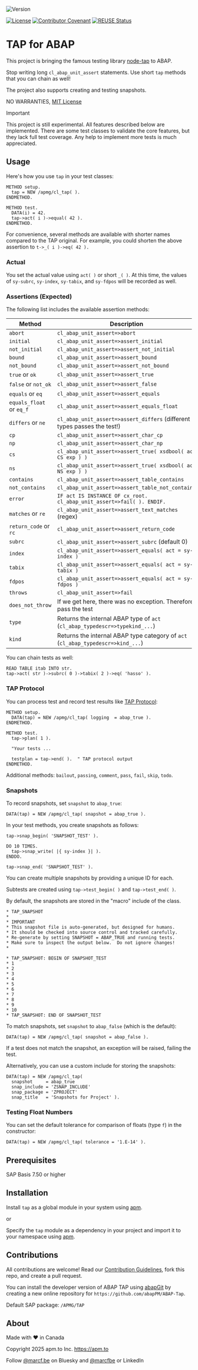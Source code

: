 ![Version](https://img.shields.io/endpoint?url=https://shield.abappm.com/github/abapPM/ABAP-Tap/src/#apmg#cl_tap.clas.abap/version&label=Version&color=blue)

[![License](https://img.shields.io/github/license/abapPM/ABAP-Tap?label=License&color=success)](https://github.com/abapPM/ABAP-Tap/blob/main/LICENSE)
[![Contributor Covenant](https://img.shields.io/badge/Contributor%20Covenant-2.1-4baaaa.svg?color=success)](https://github.com/abapPM/.github/blob/main/CODE_OF_CONDUCT.md)
[![REUSE Status](https://api.reuse.software/badge/github.com/abapPM/ABAP-Tap)](https://api.reuse.software/info/github.com/abapPM/ABAP-Tap)

# TAP for ABAP

This project is bringing the famous testing library [node-tap](https://node-tap.org/) to ABAP.

Stop writing long `cl_abap_unit_assert` statements. Use short `tap` methods that you can chain as well!

The project also supports creating and testing snapshots.

NO WARRANTIES, [MIT License](https://github.com/abapPM/ABAP-Tap/blob/main/LICENSE)

> [!IMPORTANT]
> This project is still experimental. All features described below are implemented.
> There are some test classes to validate the core features, but they lack full test coverage.
> Any help to implement more tests is much appreciated.

## Usage

Here's how you use `tap` in your test classes:

```abap
METHOD setup.
  tap = NEW /apmg/cl_tap( ).
ENDMETHOD.

METHOD test.
  DATA(i) = 42.
  tap->act( i )->equal( 42 ).
ENDMETHOD.
```

For convenience, several methods are available with shorter names compared to the TAP original. For example, you could shorten the above assertion to `t->_( i )->eq( 42 ).`

### Actual

You set the actual value using `act( )` or short `_( )`. At this time, the values of `sy-subrc`, `sy-index`, `sy-tabix`, and `sy-fdpos` will be recorded as well.

### Assertions (Expected)

The following list includes the available assertion methods:

Method                   | Description
-------------------------|------------------------
`abort        `          | `cl_abap_unit_assert=>abort`
`initial`                | `cl_abap_unit_assert=>assert_initial`
`not_initial`            | `cl_abap_unit_assert=>assert_not_initial`
`bound`                  | `cl_abap_unit_assert=>assert_bound`
`not_bound`              | `cl_abap_unit_assert=>assert_not_bound`
`true` or `ok`           | `cl_abap_unit_assert=>assert_true`
`false` or `not_ok`      | `cl_abap_unit_assert=>assert_false`
`equals` or `eq`         | `cl_abap_unit_assert=>assert_equals`
`equals_float` or `eq_f` | `cl_abap_unit_assert=>assert_equals_float`
`differs` or `ne   `     | `cl_abap_unit_assert=>assert_differs` (different types passes the test!)
`cp`                     | `cl_abap_unit_assert=>assert_char_cp`
`np`                     | `cl_abap_unit_assert=>assert_char_np`
`cs`                     | `cl_abap_unit_assert=>assert_true( xsdbool( act CS exp ) )`
`ns`                     | `cl_abap_unit_assert=>assert_true( xsdbool( act NS exp ) )`
`contains`               | `cl_abap_unit_assert=>assert_table_contains`
`not_contains`           | `cl_abap_unit_assert=>assert_table_not_contains`
`error`                  | `IF act IS INSTANCE OF cx_root. cl_abap_unit_assert=>fail( ). ENDIF.`
`matches` or `re`        | `cl_abap_unit_assert=>assert_text_matches` (regex)
`return_code` or `rc`    | `cl_abap_unit_assert=>assert_return_code`
`subrc`                  | `cl_abap_unit_assert=>assert_subrc` (default 0)
`index`                  | `cl_abap_unit_assert=>assert_equals( act = sy-index )`
`tabix`                  | `cl_abap_unit_assert=>assert_equals( act = sy-tabix )`
`fdpos`                  | `cl_abap_unit_assert=>assert_equals( act = sy-fdpos )`
`throws`                 | `cl_abap_unit_assert=>fail`
`does_not_throw`         | If we get here, there was no exception. Therefore, pass the test
`type`                   | Returns the internal ABAP type of `act` (`cl_abap_typedescr=>typekind_...`)
`kind`                   | Returns the internal ABAP type category of `act` (`cl_abap_typedescr=>kind_...`)

You can chain tests as well:

```abap
READ TABLE itab INTO str.
tap->act( str )->subrc( 0 )->tabix( 2 )->eq( 'hasso' ).
```

### TAP Protocol

You can process test and record test results like [TAP Protocol](https://node-tap.org/tap-format/):

```abap
METHOD setup.
  DATA(tap) = NEW /apmg/cl_tap( logging  = abap_true ).
ENDMETHOD.

METHOD test.
  tap->plan( 1 ).

  "Your tests ...

  testplan = tap->end( ).  " TAP protocol output
ENDMETHOD.
```

Additional methods: `bailout`, `passing`, `comment`, `pass`, `fail`, `skip`, `todo`.

### Snapshots

To record snapshots, set `snapshot` to `abap_true`:

```abap
DATA(tap) = NEW /apmg/cl_tap( snapshot = abap_true ).
```

In your test methods, you create snapshots as follows:

```abap
tap->snap_begin( 'SNAPSHOT_TEST' ).

DO 10 TIMES.
  tap->snap_write( |{ sy-index }| ).
ENDDO.

tap->snap_end( 'SNAPSHOT_TEST' ).
```

You can create multiple snapshots by providing a unique ID for each.

Subtests are created using `tap->test_begin( )` and `tap->test_end( )`.

By default, the snapshots are stored in the "macro" include of the class.

```
* TAP_SNAPSHOT
*
* IMPORTANT
* This snapshot file is auto-generated, but designed for humans.
* It should be checked into source control and tracked carefully.
* Re-generate by setting SNAPSHOT = ABAP_TRUE and running tests.
* Make sure to inspect the output below.  Do not ignore changes!
*

* TAP_SNAPSHOT: BEGIN OF SNAPSHOT_TEST
* 1
* 2
* 3
* 4
* 5
* 6
* 7
* 8
* 9
* 10
* TAP_SNAPSHOT: END OF SNAPSHOT_TEST
```

To match snapshots, set `snapshot` to `abap_false` (which is the default):

```abap
DATA(tap) = NEW /apmg/cl_tap( snapshot = abap_false ).
```

If a test does not match the snapshot, an exception will be raised, failing the test.

Alternatively, you can use a custom include for storing the snapshots:

```abap
DATA(tap) = NEW /apmg/cl_tap(
  snapshot     = abap_true
  snap_include = 'ZSNAP_INCLUDE'
  snap_package = 'ZPROJECT'
  snap_title   = 'Snapshots for Project' ).
```

### Testing Float Numbers

You can set the default tolerance for comparison of floats (type `f`) in the constructor:

```abap
DATA(tap) = NEW /apmg/cl_tap( tolerance = '1.E-14' ).
```

## Prerequisites

SAP Basis 7.50 or higher

## Installation

Install `tap` as a global module in your system using [apm](https://abappm.com).

or

Specify the `tap` module as a dependency in your project and import it to your namespace using [apm](https://abappm.com).

## Contributions

All contributions are welcome! Read our [Contribution Guidelines](https://github.com/abapPM/ABAP-Tap/blob/main/CONTRIBUTING.md), fork this repo, and create a pull request.

You can install the developer version of ABAP TAP using [abapGit](https://github.com/abapGit/abapGit) by creating a new online repository for `https://github.com/abapPM/ABAP-Tap`.

Default SAP package: `/APMG/TAP`

## About

Made with ❤ in Canada

Copyright 2025 apm.to Inc. <https://apm.to>

Follow [@marcf.be](https://bsky.app/profile/marcf.be) on Bluesky and [@marcfbe](https://linkedin.com/in/marcfbe) or LinkedIn
